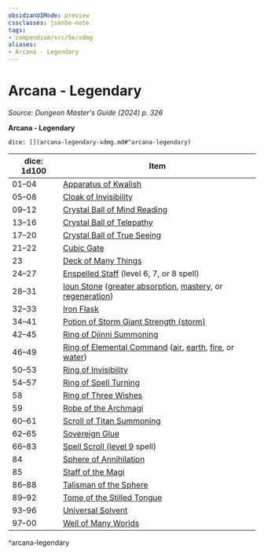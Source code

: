 ```yaml
---
obsidianUIMode: preview
cssclasses: json5e-note
tags:
- compendium/src/5e/xdmg
aliases:
- Arcana - Legendary
---
```

# Arcana - Legendary
*Source: Dungeon Master's Guide (2024) p. 326* 

**Arcana - Legendary**

`dice: [](arcana-legendary-xdmg.md#^arcana-legendary)`

| dice: 1d100 | Item |
|-------------|------|
| 01–04 | [Apparatus of Kwalish](/3-Mechanics/CLI/items/apparatus-of-kwalish-xdmg.md) |
| 05–08 | [Cloak of Invisibility](/3-Mechanics/CLI/items/cloak-of-invisibility-xdmg.md) |
| 09–12 | [Crystal Ball of Mind Reading](/3-Mechanics/CLI/items/crystal-ball-of-mind-reading-xdmg.md) |
| 13–16 | [Crystal Ball of Telepathy](/3-Mechanics/CLI/items/crystal-ball-of-telepathy-xdmg.md) |
| 17–20 | [Crystal Ball of True Seeing](/3-Mechanics/CLI/items/crystal-ball-of-true-seeing-xdmg.md) |
| 21–22 | [Cubic Gate](/3-Mechanics/CLI/items/cubic-gate-xdmg.md) |
| 23 | [Deck of Many Things](/3-Mechanics/CLI/items/deck-of-many-things-xdmg.md) |
| 24–27 | [Enspelled Staff](/3-Mechanics/CLI/items/enspelled-staff-xdmg.md) (level 6, 7, or 8 spell) |
| 28–31 | [Ioun Stone](/3-Mechanics/CLI/items/ioun-stone-xdmg.md) ([greater absorption](/3-Mechanics/CLI/items/ioun-stone-greater-absorption-xdmg.md), [mastery](/3-Mechanics/CLI/items/ioun-stone-mastery-xdmg.md), or [regeneration](/3-Mechanics/CLI/items/ioun-stone-regeneration-xdmg.md)) |
| 32–33 | [Iron Flask](/3-Mechanics/CLI/items/iron-flask-xdmg.md) |
| 34–41 | [Potion of Storm Giant Strength (storm)](/3-Mechanics/CLI/items/potion-of-storm-giant-strength-xdmg.md) |
| 42–45 | [Ring of Djinni Summoning](/3-Mechanics/CLI/items/ring-of-djinni-summoning-xdmg.md) |
| 46–49 | [Ring of Elemental Command](/3-Mechanics/CLI/items/ring-of-elemental-command-xdmg.md) ([air](/3-Mechanics/CLI/items/ring-of-elemental-command-air-xdmg.md), [earth](/3-Mechanics/CLI/items/ring-of-elemental-command-earth-xdmg.md), [fire](/3-Mechanics/CLI/items/ring-of-elemental-command-fire-xdmg.md), or [water](/3-Mechanics/CLI/items/ring-of-elemental-command-water-xdmg.md)) |
| 50–53 | [Ring of Invisibility](/3-Mechanics/CLI/items/ring-of-invisibility-xdmg.md) |
| 54–57 | [Ring of Spell Turning](/3-Mechanics/CLI/items/ring-of-spell-turning-xdmg.md) |
| 58 | [Ring of Three Wishes](/3-Mechanics/CLI/items/ring-of-three-wishes-xdmg.md) |
| 59 | [Robe of the Archmagi](/3-Mechanics/CLI/items/robe-of-the-archmagi-xdmg.md) |
| 60–61 | [Scroll of Titan Summoning](/3-Mechanics/CLI/items/scroll-of-titan-summoning-xdmg.md) |
| 62–65 | [Sovereign Glue](/3-Mechanics/CLI/items/sovereign-glue-xdmg.md) |
| 66–83 | [Spell Scroll (level 9](/3-Mechanics/CLI/items/spell-scroll-level-9-xdmg.md) spell) |
| 84 | [Sphere of Annihilation](/3-Mechanics/CLI/items/sphere-of-annihilation-xdmg.md) |
| 85 | [Staff of the Magi](/3-Mechanics/CLI/items/staff-of-the-magi-xdmg.md) |
| 86–88 | [Talisman of the Sphere](/3-Mechanics/CLI/items/talisman-of-the-sphere-xdmg.md) |
| 89–92 | [Tome of the Stilled Tongue](/3-Mechanics/CLI/items/tome-of-the-stilled-tongue-xdmg.md) |
| 93–96 | [Universal Solvent](/3-Mechanics/CLI/items/universal-solvent-xdmg.md) |
| 97–00 | [Well of Many Worlds](/3-Mechanics/CLI/items/well-of-many-worlds-xdmg.md) |
^arcana-legendary